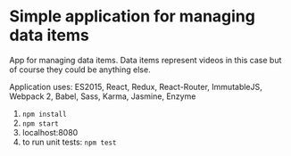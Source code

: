 # Simple application for managing data items
App for managing data items. Data items represent videos in this case but of course they could be anything else.

Application uses: ES2015, React, Redux, React-Router, ImmutableJS, Webpack 2, Babel, Sass, Karma, Jasmine, Enzyme

1. `npm install`
2. `npm start`
3. localhost:8080
4. to run unit tests: `npm test`


